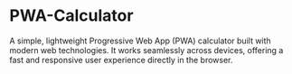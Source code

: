 # PWA-Calculator
A simple, lightweight Progressive Web App (PWA) calculator built with modern web technologies. It works seamlessly across devices, offering a fast and responsive user experience directly in the browser.
